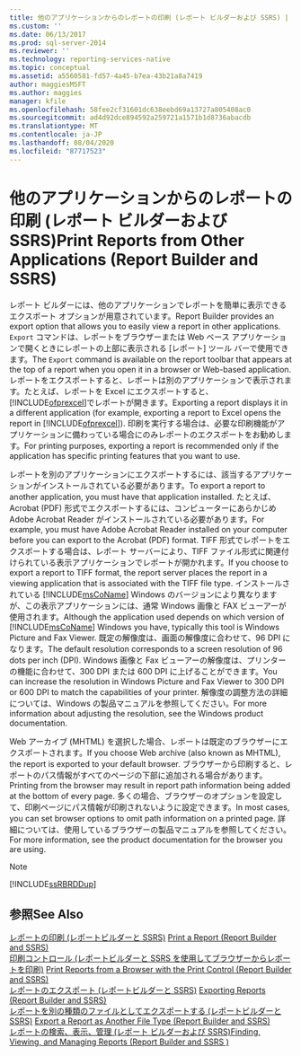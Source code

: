 ```yaml
---
title: 他のアプリケーションからのレポートの印刷 (レポート ビルダーおよび SSRS) | Microsoft Docs
ms.custom: ''
ms.date: 06/13/2017
ms.prod: sql-server-2014
ms.reviewer: ''
ms.technology: reporting-services-native
ms.topic: conceptual
ms.assetid: a5560581-fd57-4a45-b7ea-43b21a8a7419
author: maggiesMSFT
ms.author: maggies
manager: kfile
ms.openlocfilehash: 58fee2cf31601dc638eebd69a13727a805408ac0
ms.sourcegitcommit: ad4d92dce894592a259721a1571b1d8736abacdb
ms.translationtype: MT
ms.contentlocale: ja-JP
ms.lasthandoff: 08/04/2020
ms.locfileid: "87717523"
---
```

# <a name="print-reports-from-other-applications-report-builder-and-ssrs"></a><span data-ttu-id="7f8c7-102">他のアプリケーションからのレポートの印刷 (レポート ビルダーおよび SSRS)</span><span class="sxs-lookup"><span data-stu-id="7f8c7-102">Print Reports from Other Applications (Report Builder and SSRS)</span></span>
  <span data-ttu-id="7f8c7-103">レポート ビルダーには、他のアプリケーションでレポートを簡単に表示できるエクスポート オプションが用意されています。</span><span class="sxs-lookup"><span data-stu-id="7f8c7-103">Report Builder provides an export option that allows you to easily view a report in other applications.</span></span> <span data-ttu-id="7f8c7-104">`Export` コマンドは、レポートをブラウザーまたは Web ベース アプリケーションで開くときにレポートの上部に表示される [レポート] ツール バーで使用できます。</span><span class="sxs-lookup"><span data-stu-id="7f8c7-104">The `Export` command is available on the report toolbar that appears at the top of a report when you open it in a browser or Web-based application.</span></span> <span data-ttu-id="7f8c7-105">レポートをエクスポートすると、レポートは別のアプリケーションで表示されます。たとえば、レポートを Excel にエクスポートすると、 [!INCLUDE[ofprexcel](../../includes/ofprexcel-md.md)]でレポートが開きます。</span><span class="sxs-lookup"><span data-stu-id="7f8c7-105">Exporting a report displays it in a different application (for example, exporting a report to Excel opens the report in [!INCLUDE[ofprexcel](../../includes/ofprexcel-md.md)]).</span></span> <span data-ttu-id="7f8c7-106">印刷を実行する場合は、必要な印刷機能がアプリケーションに備わっている場合にのみレポートのエクスポートをお勧めします。</span><span class="sxs-lookup"><span data-stu-id="7f8c7-106">For printing purposes, exporting a report is recommended only if the application has specific printing features that you want to use.</span></span>  
  
 <span data-ttu-id="7f8c7-107">レポートを別のアプリケーションにエクスポートするには、該当するアプリケーションがインストールされている必要があります。</span><span class="sxs-lookup"><span data-stu-id="7f8c7-107">To export a report to another application, you must have that application installed.</span></span> <span data-ttu-id="7f8c7-108">たとえば、Acrobat (PDF) 形式でエクスポートするには、コンピューターにあらかじめ Adobe Acrobat Reader がインストールされている必要があります。</span><span class="sxs-lookup"><span data-stu-id="7f8c7-108">For example, you must have Adobe Acrobat Reader installed on your computer before you can export to the Acrobat (PDF) format.</span></span> <span data-ttu-id="7f8c7-109">TIFF 形式でレポートをエクスポートする場合は、レポート サーバーにより、TIFF ファイル形式に関連付けられている表示アプリケーションでレポートが開かれます。</span><span class="sxs-lookup"><span data-stu-id="7f8c7-109">If you choose to export a report to TIFF format, the report server places the report in a viewing application that is associated with the TIFF file type.</span></span> <span data-ttu-id="7f8c7-110">インストールされている [!INCLUDE[msCoName](../../includes/msconame-md.md)] Windows のバージョンにより異なりますが、この表示アプリケーションには、通常 Windows 画像と FAX ビューアーが使用されます。</span><span class="sxs-lookup"><span data-stu-id="7f8c7-110">Although the application used depends on which version of [!INCLUDE[msCoName](../../includes/msconame-md.md)] Windows you have, typically this tool is Windows Picture and Fax Viewer.</span></span> <span data-ttu-id="7f8c7-111">既定の解像度は、画面の解像度に合わせて、96 DPI になります。</span><span class="sxs-lookup"><span data-stu-id="7f8c7-111">The default resolution corresponds to a screen resolution of 96 dots per inch (DPI).</span></span> <span data-ttu-id="7f8c7-112">Windows 画像と Fax ビューアーの解像度は、プリンターの機能に合わせて、300 DPI または 600 DPI に上げることができます。</span><span class="sxs-lookup"><span data-stu-id="7f8c7-112">You can increase the resolution in Windows Picture and Fax Viewer to 300 DPI or 600 DPI to match the capabilities of your printer.</span></span> <span data-ttu-id="7f8c7-113">解像度の調整方法の詳細については、Windows の製品マニュアルを参照してください。</span><span class="sxs-lookup"><span data-stu-id="7f8c7-113">For more information about adjusting the resolution, see the Windows product documentation.</span></span>  
  
 <span data-ttu-id="7f8c7-114">Web アーカイブ (MHTML) を選択した場合、レポートは既定のブラウザーにエクスポートされます。</span><span class="sxs-lookup"><span data-stu-id="7f8c7-114">If you choose Web archive (also known as MHTML), the report is exported to your default browser.</span></span> <span data-ttu-id="7f8c7-115">ブラウザーから印刷すると、レポートのパス情報がすべてのページの下部に追加される場合があります。</span><span class="sxs-lookup"><span data-stu-id="7f8c7-115">Printing from the browser may result in report path information being added at the bottom of every page.</span></span> <span data-ttu-id="7f8c7-116">多くの場合、ブラウザーのオプションを設定して、印刷ページにパス情報が印刷されないように設定できます。</span><span class="sxs-lookup"><span data-stu-id="7f8c7-116">In most cases, you can set browser options to omit path information on a printed page.</span></span> <span data-ttu-id="7f8c7-117">詳細については、使用しているブラウザーの製品マニュアルを参照してください。</span><span class="sxs-lookup"><span data-stu-id="7f8c7-117">For more information, see the product documentation for the browser you are using.</span></span>  
  
> [!NOTE]  
>  [!INCLUDE[ssRBRDDup](../../includes/ssrbrddup-md.md)]  
  
## <a name="see-also"></a><span data-ttu-id="7f8c7-118">参照</span><span class="sxs-lookup"><span data-stu-id="7f8c7-118">See Also</span></span>  
 <span data-ttu-id="7f8c7-119">[レポートの印刷 &#40;レポートビルダーと SSRS&#41;](print-a-report-report-builder-and-ssrs.md) </span><span class="sxs-lookup"><span data-stu-id="7f8c7-119">[Print a Report &#40;Report Builder and SSRS&#41;](print-a-report-report-builder-and-ssrs.md) </span></span>  
 <span data-ttu-id="7f8c7-120">[印刷コントロール &#40;レポートビルダーと SSRS を使用してブラウザーからレポートを印刷&#41;](print-reports-from-a-browser-with-the-print-control-report-builder-and-ssrs.md) </span><span class="sxs-lookup"><span data-stu-id="7f8c7-120">[Print Reports from a Browser with the Print Control &#40;Report Builder and SSRS&#41;](print-reports-from-a-browser-with-the-print-control-report-builder-and-ssrs.md) </span></span>  
 <span data-ttu-id="7f8c7-121">[レポートのエクスポート &#40;レポートビルダーと SSRS&#41;](export-reports-report-builder-and-ssrs.md) </span><span class="sxs-lookup"><span data-stu-id="7f8c7-121">[Exporting Reports &#40;Report Builder and SSRS&#41;](export-reports-report-builder-and-ssrs.md) </span></span>  
 <span data-ttu-id="7f8c7-122">[レポートを別の種類のファイルとしてエクスポートする &#40;レポートビルダーと SSRS&#41;](../export-a-report-as-another-file-type-report-builder-and-ssrs.md) </span><span class="sxs-lookup"><span data-stu-id="7f8c7-122">[Export a Report as Another File Type &#40;Report Builder and SSRS&#41;](../export-a-report-as-another-file-type-report-builder-and-ssrs.md) </span></span>  
 [<span data-ttu-id="7f8c7-123">レポートの検索、表示、管理 (レポート ビルダーおよび SSRS)</span><span class="sxs-lookup"><span data-stu-id="7f8c7-123">Finding, Viewing, and Managing Reports &#40;Report Builder and SSRS &#41;</span></span>](finding-viewing-and-managing-reports-report-builder-and-ssrs.md)  
  
  
